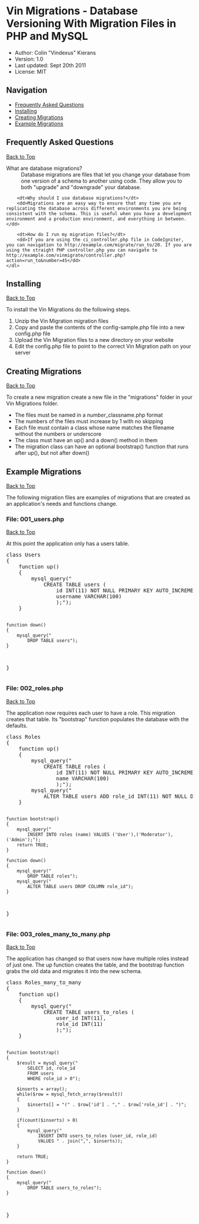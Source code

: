 <a name="vin-top"></a>
Vin Migrations - Database Versioning With Migration Files in PHP and MySQL
===========================================================================
 * Author: Colin "Vindexus" Kierans
 * Version: 1.0
 * Last updated: Sept 20th 2011
 * License: MIT

Navigation
----------

 * <a href="#faq">Frequently Asked Questions</a>
 * <a href="#installing">Installing</a>
 * <a href="#creating">Creating Migrations</a>
 * <a href="#examples">Example Migrations</a>
 
<div class="section">
	<a name="faq"></a>
	<h2>Frequently Asked Questions</h2>
	<a href="#vin-top">Back to Top</a>
	<dl>
		<dt>What are database migrations?</dt>
		<dd>Database migrations are files that let you change your database from one version of a schema to another using code. They allow you to both "upgrade" and "downgrade" your database.</dd>
		
		<dt>Why should I use database migrations?</dt>
		<dd>Migrations are an easy way to ensure that any time you are replicating the database across different environments you are being consistent with the schema. This is useful when you have a development environment and a production environment, and everything in between.</dd>
		
		<dt>How do I run my migration files?</dt>
		<dd>If you are using the ci_controller.php file in CodeIgniter, you can navigation to http://example.com/migrate/run_to/20. If you are using the straight PHP controller.php you can navigate to http://example.com/vinmigrate/controller.php?action=run_to&number=45</dd>
	</dl>
</a>

<div class="section">
	<a name="installing"></a>
	<h2>Installing</h2>
	<a href="#vin-top">Back to Top</a>
	<p>To install the Vin Migrations do the following steps.</p>
	<ol>
		<li>Unzip the Vin Migration migration files</li>
		<li>Copy and paste the contents of the config-sample.php file into a new config.php file</li>
		<li>Upload the Vin Migration files to a new directory on your website</li>
		<li>Edit the config.php file to point to the correct Vin Migration path on your server</li>
	</ol>
</div>

<div class="section">
	<a name="creating"></a>
	<h2>Creating Migrations</h2>
	<a href="#vin-top">Back to Top</a>
	<p>To create a new migration create a new file in the "migrations" folder in your Vin Migrations folder.</p>
	<ul>
		<li>The files must be named in a <em>number</em>_classname.php format</li>
		<li>The numbers of the files must increase by 1 with no skipping</li>
		<li>Each file must contain a class whose name matches the filename without the numbers or underscore</li>
		<li>The class must have an up() and a down() method in them</li>
		<li>The migration class can have an optional bootstrap() function that runs after up(), but not after down()</li>
	</ul>
</div>

<div class="section">
	<a name="examples"></a>
	<h2>Example Migrations</h2>
	<a href="#vin-top">Back to Top</a>
	<p>The following migration files are examples of migrations that are created as an application's needs and functions change.</p>
	<a name="001_users"></a>
	<h3>File: 001_users.php</h3>
	<a href="#vin-top">Back to Top</a>
	<p>At this point the application only has a users table.</p>
</div>
<pre>
class Users
{
    function up()
    {
        mysql_query("
            CREATE TABLE users (
                id INT(11) NOT NULL PRIMARY KEY AUTO_INCREMENT,
                username VARCHAR(100)
                );");
    }
    
    function down()
    {
        mysql_query("
            DROP TABLE users");
    }
}
   	</pre>
</div>

<a name="002_roles"></a>
<div class="section">
	<h3>File: 002_roles.php</h3>
	<a href="#vin-top">Back to Top</a>
	<p>The application now requires each user to have a role. This migration creates that table. Its "bootstrap" function populates the database with the defaults.</p>
	<pre>
class Roles
{
    function up()
    {
        mysql_query("
            CREATE TABLE roles (
                id INT(11) NOT NULL PRIMARY KEY AUTO_INCREMENT,
                name VARCHAR(100)
                );");
        mysql_query("
            ALTER TABLE users ADD role_id INT(11) NOT NULL DEFAULT 0");
    }
    
    function bootstrap()
    {
        mysql_query("
            INSERT INTO roles (name) VALUES ('User'),('Moderator'),('Admin');");
		return TRUE;
    }
    
    function down()
    {
        mysql_query("
            DROP TABLE roles");
        mysql_query("
            ALTER TABLE users DROP COLUMN role_id");
    }
}
	</pre>
</div>

<a name="003_roles_many_to_many"></a>
<div class="section">
	<h3>File: 003_roles_many_to_many.php</h3>
	<a href="#vin-top">Back to Top</a>
	<p>The application has changed so that users now have multiple roles instead of just one. The up function creates the table, and the bootstrap function grabs the old data and migrates it into the new schema.</p>
	<pre>
class Roles_many_to_many
{
    function up()
    {
        mysql_query("
            CREATE TABLE users_to_roles (
                user_id INT(11),
                role_id INT(11)
                );");
    }
    
    function bootstrap()
    {
        $result = mysql_query("
            SELECT id, role_id
            FROM users
            WHERE role_id > 0");
        
        $inserts = array();
        while($row = mysql_fetch_array($result))
        {
            $inserts[] = "(" . $row['id'] . "," . $row['role_id'] . ")";
        }
        
        if(count($inserts) > 0)
        {
            mysql_query("
                INSERT INTO users_to_roles (user_id, role_id)
                VALUES " . join(",", $inserts));
        }
		
		return TRUE;
    }
    
    function down()
    {
        mysql_query("
            DROP TABLE users_to_roles");
    }
}
   	</pre>
</div>

